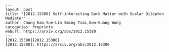    ---
    layout: post
    title: "[2012.15380] Self-interacting Dark Matter with Scalar Dilepton Mediator"
    author: Chung Kao,Yue-Lin Sming Tsai,Gwo-Guang Wong
    categories: Preprints
    weburl: https://arxiv.org/abs/2012.15380
    ---
    [2012.15380][2012.15380]
    [2012.15380]: https://arxiv.org/abs/2012.15380
